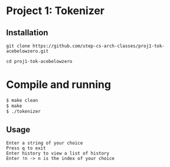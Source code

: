 # Project 1: Tokenizer


## Installation
```
git clone https://github.com/utep-cs-arch-classes/proj1-tok-acebelowzero.git
```

```
cd proj1-tok-acebelowzero

```
# Compile and running
```bash
$ make clean
$ make 
$ ./tokenizer
```


## Usage

```
Enter a string of your choice
Press q to exit
Enter history to view a list of history
Enter !n -> n is the index of your choice

```
